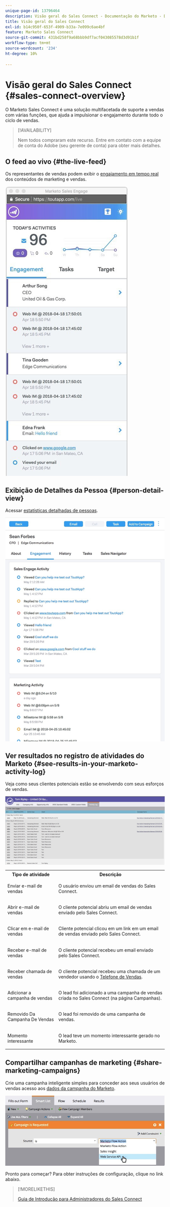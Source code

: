 ```yaml
---
unique-page-id: 13796464
description: Visão geral do Sales Connect - Documentação do Marketo - Documentação do produto
title: Visão geral do Sales Connect
exl-id: b14c950f-653f-4909-b33a-7e099c6ae4bf
feature: Marketo Sales Connect
source-git-commit: 431bd258f9a68bbb9df7acf043085578d3d91b1f
workflow-type: tm+mt
source-wordcount: '234'
ht-degree: 10%

---
```


# Visão geral do Sales Connect {#sales-connect-overview}

O Marketo Sales Connect é uma solução multifacetada de suporte a vendas com várias funções, que ajuda a impulsionar o engajamento durante todo o ciclo de vendas.

>[!AVAILABILITY]
>
>Nem todos compraram este recurso. Entre em contato com a equipe de conta do Adobe (seu gerente de conta) para obter mais detalhes.

## O feed ao vivo {#the-live-feed}

Os representantes de vendas podem exibir o [engajamento em tempo real](/help/marketo/product-docs/marketo-sales-connect/email/the-live-feed/live-feed-overview.md) dos conteúdos de marketing e vendas.

![](assets/engagement.jpg)

## Exibição de Detalhes da Pessoa {#person-detail-view}

Acessar [estatísticas detalhadas de pessoas](/help/marketo/product-docs/marketo-sales-connect/people/person-detail-view.md).

![](assets/2018-05-11-at-3.28-pm.jpg)

## Ver resultados no registro de atividades do Marketo {#see-results-in-your-marketo-activity-log}

Veja como seus clientes potenciais estão se envolvendo com seus esforços de vendas.

![](assets/2018-05-11-at-3.30-pm.jpg)

<table> 
 <tbody> 
  <tr> 
   <th>Tipo de atividade</th> 
   <th>Descrição</th> 
  </tr> 
  <tr> 
   <td><p>Enviar e-mail de vendas</p></td> 
   <td><p>O usuário enviou um email de vendas do Sales Connect.</p></td> 
  </tr> 
  <tr> 
   <td><p>Abrir e-mail de vendas</p></td> 
   <td><p>O cliente potencial abriu um email de vendas enviado pelo Sales Connect.</p></td> 
  </tr> 
  <tr> 
   <td><p>Clicar em e-mail de vendas</p></td> 
   <td><p>Cliente potencial clicou em um link em um email de vendas enviado pelo Sales Connect.</p></td> 
  </tr> 
  <tr> 
   <td colspan="1"><p>Receber e-mail de vendas</p></td> 
   <td colspan="1"><p>O cliente potencial recebeu um email enviado pelo Sales Connect.</p></td> 
  </tr> 
  <tr> 
   <td colspan="1"><p>Receber chamada de vendas</p></td> 
   <td colspan="1"><p>O cliente potencial recebeu uma chamada de um vendedor usando o <a href="/help/marketo/product-docs/marketo-sales-connect/phone/sales-phone-overview.md" rel="nofollow">Telefone de Vendas</a>.</p></td> 
  </tr> 
  <tr> 
   <td colspan="1"><p>Adicionar a campanha de vendas</p></td> 
   <td colspan="1"><p>O lead foi adicionado a uma campanha de vendas criada no Sales Connect (na página Campanhas).</p></td> 
  </tr> 
  <tr> 
   <td colspan="1"><p>Removido Da Campanha De Vendas</p></td> 
   <td colspan="1"><p>O lead foi removido de uma campanha de vendas.</p></td> 
  </tr> 
  <tr> 
   <td colspan="1"><p>Momento interessante</p></td> 
   <td colspan="1"><p>O lead teve um momento interessante gerado no Marketo.</p></td> 
  </tr> 
 </tbody> 
</table>

## Compartilhar campanhas de marketing {#share-marketing-campaigns}

Crie uma campanha inteligente simples para conceder aos seus usuários de vendas acesso aos [dados da campanha do Marketo](/help/marketo/product-docs/marketo-sales-connect/marketo/make-a-campaign-visible-to-sales-connect-users.md).

![](assets/campaign-is-requested.jpg)

Pronto para começar? Para obter instruções de configuração, clique no link abaixo.

>[!MORELIKETHIS]
>
>[Guia de Introdução para Administradores do Sales Connect](/help/marketo/product-docs/marketo-sales-connect/getting-started/getting-started-guide-for-sales-connect-admins.md)
